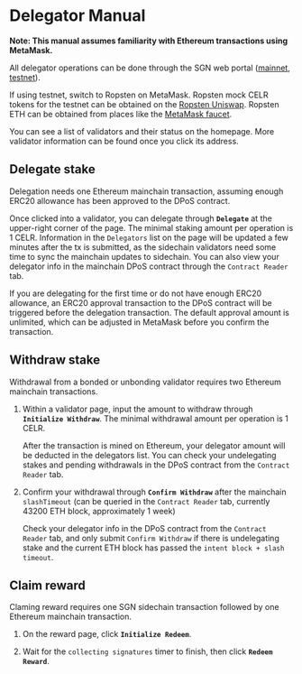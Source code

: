 # Delegator Manual

**Note: This manual assumes familiarity with Ethereum transactions using MetaMask.**

All delegator operations can be done through the SGN web portal ([mainnet](https://sgn.celer.network), [testnet](https://sgntest.celer.network)). 

If using testnet, switch to Ropsten on MetaMask. Ropsten mock CELR tokens for the testnet can be obtained on the [Ropsten Uniswap](https://app.uniswap.org/#/swap?outputCurrency=0xb37f671dfc6c7c03462c76313ec1a35b0c0a76d5). Ropsten ETH can be obtained from places like the [MetaMask faucet](https://faucet.metamask.io).

You can see a list of validators and their status on the homepage. More validator information can be found once you click its address.

## Delegate stake

Delegation needs one Ethereum mainchain transaction, assuming enough ERC20 allowance has been approved to the DPoS contract.

Once clicked into a validator, you can delegate through **`Delegate`** at the upper-right corner of the page. The minimal staking amount per operation is 1 CELR. Information in the `Delegators` list on the page will be updated a few minutes after the tx is submitted, as the sidechain validators need some time to sync the mainchain updates to sidechain. You can also view your delegator info in the mainchain DPoS contract through the `Contract Reader` tab.

If you are delegating for the first time or do not have enough ERC20 allowance, an ERC20 approval transaction to the DPoS contract will be triggered before the delegation transaction. The default approval amount is unlimited, which can be adjusted in MetaMask before you confirm the transaction.

## Withdraw stake

Withdrawal from a bonded or unbonding validator requires two Ethereum mainchain transactions.

1. Within a validator page, input the amount to withdraw through **`Initialize Withdraw`**. The minimal withdrawal amount per operation is 1 CELR. 

    After the transaction is mined on Ethereum, your delegator amount will be deducted in the delegators list. You can check your undelegating stakes and pending withdrawals in the DPoS contract from the `Contract Reader` tab.  

2. Confirm your withdrawal through **`Confirm Withdraw`** after the mainchain `slashTimeout` (can be queried in the `Contract Reader` tab, currently 43200 ETH block, approximately 1 week)

    Check your delegator info in the DPoS contract from the `Contract Reader` tab, and only submit `Confirm Withdraw` if there is undelegating stake and the current ETH block has passed the `intent block + slash timeout`.

## Claim reward

Claming reward requires one SGN sidechain transaction followed by one Ethereum mainchain transaction.

1. On the reward page, click **`Initialize Redeem`**.

2. Wait for the `collecting signatures` timer to finish, then click **`Redeem Reward`**.
